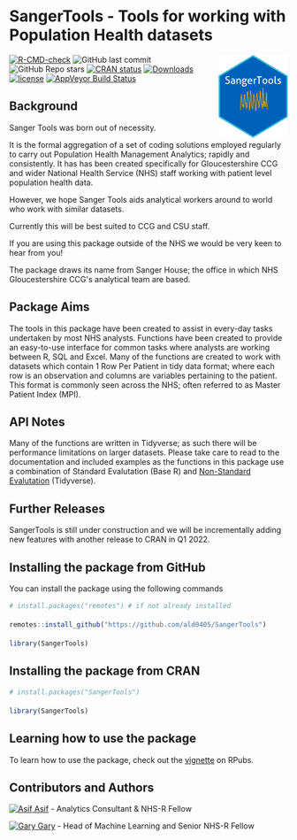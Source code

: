 # SangerTools - Tools for working with Population Health datasets

<p><a href="https://hutsons-hacks.info/"><img src = "man/figures/sangertoolshex.png" width = "125px" height = "150px" align="right"></a></p>

 <!-- badges: start -->
  [![R-CMD-check](https://github.com/ald0405/SangerTools/workflows/R-CMD-check/badge.svg)](https://github.com/ald0405/SangerTools/actions)
![GitHub last commit](https://img.shields.io/github/last-commit/ald0405/SangerTools)
![GitHub Repo stars](https://img.shields.io/github/stars/ald0405/SangerTools?label=SangerToolsR%20Stars)
 [![CRAN status](https://www.r-pkg.org/badges/version/SangerTools)](https://CRAN.R-project.org/package=SangerTools) 
 [![Downloads](https://cranlogs.r-pkg.org/badges/grand-total/SangerTools)](https://cran.r-project.org/package=SangerTools)
[![license](https://img.shields.io/github/license/mashape/apistatus.svg)](https://github.com/ald0405/SangerTools/blob/master/LICENSE)
[![AppVeyor Build
Status](https://ci.appveyor.com/api/projects/status/github/ald0405/SangerTools?branch=master&svg=true)](https://ci.appveyor.com/project/ald0405/SangerTools)
<!-- badges: end -

<!-- badges: end -->


## Background


Sanger Tools was born out of necessity. 

It is the formal aggregation of a set of coding solutions employed regularly to carry out Population Health Management Analytics; rapidly and consistently. 
It has has been created specifically for Gloucestershire CCG and wider National Health Service (NHS) staff working with patient level population health data. 

However, we hope Sanger Tools aids analytical workers around to world who work with similar datasets. 

Currently this will be best suited to CCG and CSU staff.

If you are using this package outside of the NHS we would be very keen to hear from you! 

The package draws its name from Sanger House; the office in which NHS Gloucestershire CCG's analytical team are based. 

## Package Aims 
The tools in this package have been created to assist in every-day tasks undertaken by most NHS analysts. Functions have been created to provide an easy-to-use interface for common tasks where analysts are working between R, SQL and Excel. Many of the functions are created to work with datasets which contain 1 Row Per Patient in tidy data format; where each row is an observation and columns are variables pertaining to the patient.  This format is commonly seen across the NHS; often referred to as Master Patient Index (MPI).

## API Notes
Many of the functions are written in Tidyverse; as such there will be performance limitations on larger datasets. 
Please take care to read to the documentation and included examples as the functions in this package use a combination of Standard Evalutation (Base R) and [Non-Standard Evalutation](https://dplyr.tidyverse.org/articles/programming.html) (Tidyverse). 

## Further Releases
SangerTools is still under construction and we will be incrementally adding new features with another release to CRAN in Q1 2022.


## Installing the package from GitHub

You can install the package using the following commands

``` r
# install.packages("remotes") # if not already installed

remotes::install_github("https://github.com/ald0405/SangerTools")

library(SangerTools)

```
## Installing the package from CRAN


``` r
# install.packages("SangerTools")

library(SangerTools)

```

## Learning how to use the package

To learn how to use the package, check out the [vignette](https://rpubs.com/thesiff/sangertools2) on RPubs.

## Contributors and Authors
[![Asif](https://i.stack.imgur.com/gVE0j.png) Asif](https://www.linkedin.com/in/asiflaldin/) - Analytics Consultant & NHS-R Fellow

[![Gary](https://i.stack.imgur.com/gVE0j.png) Gary](https://www.linkedin.com/in/ghutson/) - Head of Machine Learning and Senior NHS-R Fellow


